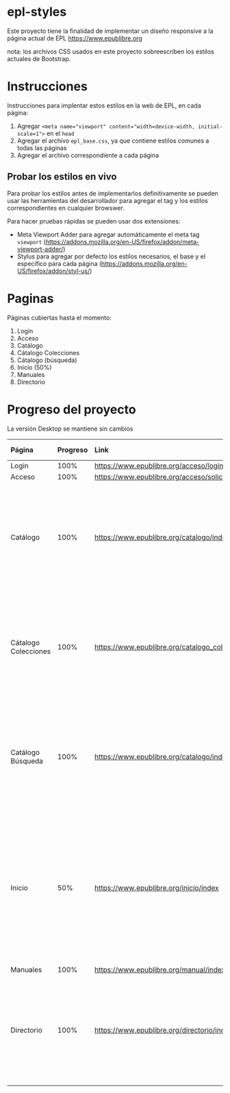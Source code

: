 # epl-styles

Este proyecto tiene la finalidad de implementar un diseño responsive a la página actual de EPL https://www.epublibre.org

nota: los archivos CSS usados en este proyecto sobreescriben los estilos actuales de Bootstrap.

# Instrucciones

Instrucciones para implentar estos estilos en la web de EPL, en cada página:

1. Agregar `<meta name="viewport" content="width=device-width, initial-scale=1">` en el `head`
2. Agregar el archivo `epl_base.css`, ya que contiene estilos comunes a todas las páginas
3. Agregar el archivo correspondiente a cada página

## Probar los estilos en vivo

Para probar los estilos antes de implementarlos definitivamente se pueden usar las herramientas del desarrollador para agregar el tag y los estilos correspondientes en cualquier browswer.

Para hacer pruebas rápidas se pueden usar dos extensiones:
- Meta Viewport Adder para agregar automáticamente el meta tag `viewport` (https://addons.mozilla.org/en-US/firefox/addon/meta-viewport-adder/)
- Stylus para agregar por defecto los estilos necesarios, el base y el específico para cada página (https://addons.mozilla.org/en-US/firefox/addon/styl-us/)

# Paginas

Páginas cubiertas hasta el momento:
1. Login
1. Acceso
1. Catálogo
1. Cátalogo Colecciones
1. Cátalogo (búsqueda)
1. Inicio (50%)
1. Manuales
1. Directorio

# Progreso del proyecto

La versión Desktop se mantiene sin cambios

| Página | Progreso | Link | Mobile (428px) | Tablet (810px) | Desktop (940px) | Observaciones |
|:---|:---|:---|:---|:---|:---|:---|
|Login|100%|https://www.epublibre.org/acceso/login|![image](https://github.com/user-attachments/assets/3306c135-b9fc-4a01-a12c-cafd12ca3273)|![image](https://github.com/user-attachments/assets/a8e7cfc1-75be-4d95-b4c5-9b67891af66b)|![image](https://github.com/user-attachments/assets/e4ee8efa-d58d-43ae-a7ed-3d76fa0fa55b)||
|Acceso|100%|https://www.epublibre.org/acceso/solicitar|![image](https://github.com/user-attachments/assets/23fa04d8-c0c9-43b4-ac81-32fc5b917e68)|![image](https://github.com/user-attachments/assets/2e080616-f7f2-4c31-89b6-743d40aae4ea)|![image](https://github.com/user-attachments/assets/3b0950cf-38f8-43cd-a4c3-b85c819f99c5)||
|Catálogo|100%|https://www.epublibre.org/catalogo/index|<img src="https://github.com/user-attachments/assets/9be60ed7-50a6-486f-9b96-92f04e076556" height="250">|![image](https://github.com/user-attachments/assets/c807dca9-2bbf-4501-bf70-56d2878b8f06)|![image](https://github.com/user-attachments/assets/9578d1e6-8608-4422-9b95-baeee64b1ca1)||
|Cátalogo Colecciones|100%|https://www.epublibre.org/catalogo_col/index|<img src="https://github.com/user-attachments/assets/a0226160-05f9-49d1-9f6c-6200adf6d440" height="250">|![image](https://github.com/user-attachments/assets/bd0842e6-fa32-4326-97a2-2d669609adf1)|![image](https://github.com/user-attachments/assets/30766963-75e9-4271-a37d-421433b14c2f)||
|Catálogo Búsqueda|100%|https://www.epublibre.org/catalogo/index|<img src="https://github.com/user-attachments/assets/50914379-54c6-4aaf-bc41-9aedd3e17e7c" height="250">|![image](https://github.com/user-attachments/assets/051d26ea-29ae-4367-9812-b89eff7744f3)|![image](https://github.com/user-attachments/assets/9f89ecc4-a388-47f2-81da-a961a17aa6f7)|
|Inicio|50%|https://www.epublibre.org/inicio/index|<img src="https://github.com/user-attachments/assets/33f83e46-ed54-42fa-b994-d39c83386b41" height="350">|<img src="https://github.com/user-attachments/assets/bd461d9a-592b-4faf-9548-8e68f0a3a516" height="350">|![image](https://github.com/user-attachments/assets/afaf23af-ad0d-4c33-876a-369897fe7e53)|Página compleja, layout de tablet no está listo|
|Manuales|100%|https://www.epublibre.org/manual/index|![image](https://github.com/user-attachments/assets/0ac96d15-4c69-4d7d-8d9d-6b74cd919a2b)|![image](https://github.com/user-attachments/assets/c7ebfb95-7ab4-46d2-a900-c71c4e3519d2)|![image](https://github.com/user-attachments/assets/8fb51fd3-1353-4929-a481-0a6f35fb807d)||
|Directorio|100%|https://www.epublibre.org/directorio/index|<img src="https://github.com/user-attachments/assets/e18bd789-1ae9-462a-8e2b-fca531d9c2a5" height="250">|![image](https://github.com/user-attachments/assets/41a1c711-582d-4efb-986a-83e66a2f5d7d)|![image](https://github.com/user-attachments/assets/5c6bb100-b6ab-430d-b46d-66b1af846204)||

